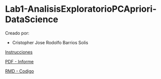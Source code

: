 # Lab1-AnalisisExploratorioPCApriori-DataScience

Creado por:

- Cristopher Jose Rodolfo Barrios Solis


[Instrucciones](./lab1.pdf)

[PDF - Informe](./.pdf)

[RMD - Codigo](./)